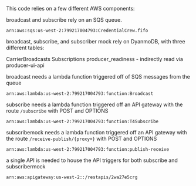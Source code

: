 This code relies on a few different AWS components:

 broadcast and subscribe rely on an SQS queue. 
 
 ```arn:aws:sqs:us-west-2:799217004793:CredentialCrew.fifo```
 
 broadcast, subscribe, and subscriber mock rely on DyanmoDB, with three different tables:
 
 CarrierBroadcasts
 Subscriptions
 producer_readiness - indirectly read via producer-ui-api
 
 broadcast needs a lambda function triggered off of SQS messages from the queue
 
 ```arn:aws:lambda:us-west-2:799217004793:function:Broadcast```
 
 subscribe needs a lambda function triggered off an API gateway with the route `/subscribe` with POST and OPTIONS
 
 ```arn:aws:lambda:us-west-2:799217004793:function:T4Subscribe```
 
  subscribemock needs a lambda function triggered off an API gateway with the route `/receive-publish/{proxy+}` with POST and OPTIONS
 
 ```arn:aws:lambda:us-west-2:799217004793:function:publish-receive```
 
 a single API is needed to house the API triggers for both subscribe and subscribermock
 
 ```arn:aws:apigateway:us-west-2::/restapis/2wa27e5crg```
 
 